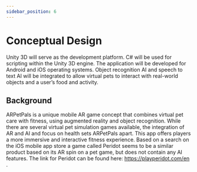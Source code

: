 ```yaml
---
sidebar_position: 6
---
```


# Conceptual Design

Unity 3D will serve as the development platform. C# will be used for scripting within the Unity 3D engine. 
The application will be developed for Android and iOS operating systems. Object recognition AI and speech to text 
AI will be integrated to allow virtual pets to interact with real-world objects and a user’s food and activity.

## Background
ARPetPals is a unique mobile AR game concept that combines virtual pet care with fitness, using augmented reality and object recognition. While there are several virtual pet simulation games available, the integration of AR and AI and focus on health sets ARPetPals apart. This app offers players a more immersive and interactive fitness experience. Based on a search on the iOS mobile app store a game called Peridot seems to be a similar product based on its AR spin on a pet game, but does not contain any AI features. The link for Peridot can be found here: https://playperidot.com/en .
